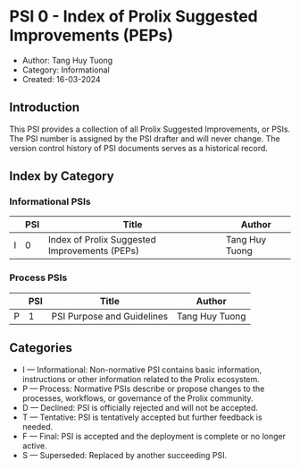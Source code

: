 # PSI 0 - Index of Prolix Suggested Improvements (PEPs)
- Author: Tang Huy Tuong
- Category: Informational
- Created: 16-03-2024

## Introduction
This PSI provides a collection of all Prolix Suggested Improvements,
or PSIs. The PSI number is assigned by the PSI drafter and will never
change. The version control history of PSI documents serves as a historical record.

## Index by Category
### Informational PSIs
|   | **PSI** | **Title**                                     | **Author**     |
|---|---------|-----------------------------------------------|----------------|
| I | 0       | Index of Prolix Suggested Improvements (PEPs) | Tang Huy Tuong |

### Process PSIs
|   | **PSI** | **Title**                  | **Author**     |
|---|---------|----------------------------|----------------|
| P | 1       | PSI Purpose and Guidelines | Tang Huy Tuong |

## Categories
- I — Informational: Non-normative PSI contains basic information, instructions or other information related to the Prolix ecosystem.
- P — Process: Normative PSIs describe or propose changes to the processes, workflows, or governance of the Prolix community.
- D — Declined: PSI is officially rejected and will not be accepted.
- T — Tentative: PSI is tentatively accepted but further feedback is needed.
- F — Final: PSI is accepted and the deployment is complete or no longer active.
- S — Superseded: Replaced by another succeeding PSI.

